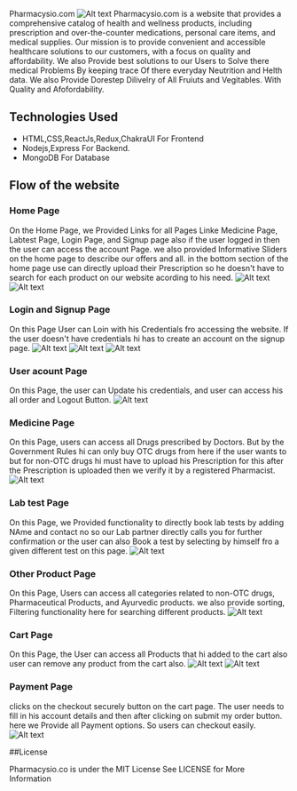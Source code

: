 Pharmacysio.com
![Alt text](src/Images/logom.jpg)
Pharmacysio.com is a website that provides a comprehensive catalog of health and wellness products, including prescription and over-the-counter medications, personal care items, and medical supplies. Our mission is to provide convenient and accessible healthcare solutions to our customers, with a focus on quality and affordability. We also Provide best solutions to our Users to Solve there medical Problems By keeping trace Of there everyday Neutrition and Helth data.
We also Provide Dorestep Dilivelry of All Fruiuts and Vegitables. With Quality and Afofordability.

## Technologies Used

- HTML,CSS,ReactJs,Redux,ChakraUI For Frontend
- Nodejs,Express For Backend.
- MongoDB For Database

## Flow of the website

### Home Page

On the Home Page, we Provided Links for all Pages Linke Medicine Page, Labtest Page, Login Page, and Signup page also if the user logged in then the user can access the account Page.
we also provided Informative Sliders on the home page to describe our offers and all. in the bottom section of the home page use can directly upload their Prescription so he doesn't have to search for each product on our website
acording to his need.
![Alt text](phscrenshots/Hpmepage.jpg)
![Alt text](phscrenshots/Home2.jpg)

### Login and Signup Page

On this Page User can Loin with his Credentials fro accessing the website. If the user doesn't have credentials hi has to create an account on the signup page.
![Alt text](phscrenshots/logni.jpg)
![Alt text](phscrenshots/signup.jpg)
![Alt text](phscrenshots/login%20sucsess.jpg)

### User acount Page
On this Page, the user can Update his credentials, and user can access his all order and Logout Button.
![Alt text](phscrenshots/useracountpage.jpg)


### Medicine Page

On this Page, users can access all Drugs prescribed by Doctors. But by the Government Rules hi can only buy OTC drugs from here if the user wants to but for non-OTC drugs hi must have to upload his Prescription for this after the Prescription is uploaded then we verify it by a registered Pharmacist.
![Alt text](phscrenshots/medicinepage.jpg)

### Lab test Page
On this Page, we Provided functionality to directly book lab tests by adding NAme and contact no so our Lab partner directly calls you for further confirmation or the user can also Book a test by selecting by himself fro a given different test on this page.
![Alt text](phscrenshots/labtestpage.jpg)

### Other Product  Page
 On this Page, Users can access all categories related to non-OTC drugs, Pharmaceutical Products, and Ayurvedic products. we also provide sorting, Filtering functionality here for searching different products.
![Alt text](phscrenshots/prooducrpage.jpg)

### Cart Page

On this Page, the User can access all Products that hi added to the cart also user can remove any product from the cart also.
![Alt text](phscrenshots/emptycartpage.jpg)
![Alt text](phscrenshots/cart.jpg)

### Payment Page
clicks on the checkout securely button on the cart page. The user needs to fill in his account details and then after clicking on submit my order button. here we Provide all Payment options. So users can checkout easily. 
![Alt text](phscrenshots/paymentpage.jpg)


##License

Pharmacysio.co is under the MIT License See LICENSE for More Information
